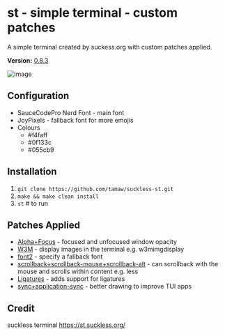 # st - simple terminal - custom patches

A simple terminal created by suckess.org with custom patches applied.

**Version:** [0.8.3](https://git.suckless.org/st/commit/43a395ae91f7d67ce694e65edeaa7bbc720dd027.html)

![image](https://user-images.githubusercontent.com/461535/174512805-4631ec63-7bc2-439c-aa50-ac7b5d3be274.png)


## Configuration

- SauceCodePro Nerd Font - main font
- JoyPixels - fallback font for more emojis
- Colours
  - #f4faff
  - #0f133c
  - #055cb9

## Installation

1. `git clone https://github.com/tamaw/suckless-st.git`
2. `make && make clean install`
3. `st` # to run

## Patches Applied

- [Alpha+Focus](https://st.suckless.org/patches/alpha_focus_highlight/) - focused and unfocused window opacity
- [W3M](https://st.suckless.org/patches/w3m/) - display images in the terminal e.g. w3mimgdisplay
- [font2](https://st.suckless.org/patches/font2/) - specify a fallback font
- [scrollback+scrollback-mouse+scrollback-alt](https://st.suckless.org/patches/scrollback/) - can
scrollback with the mouse and scrolls within content e.g. less
- [Ligatures](https://st.suckless.org/patches/ligatures/) - adds support for ligatures
- [sync+application-sync](https://st.suckless.org/patches/sync/) - better drawing to improve TUI apps

## Credit

suckless terminal https://st.suckless.org/

